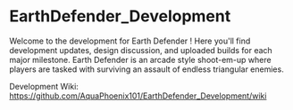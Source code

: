 # EarthDefender_Development
Welcome to the development for Earth Defender !
Here you'll find development updates, design discussion, and uploaded builds for each major milestone.
Earth Defender is an arcade style shoot-em-up where players are tasked with surviving an assault of endless triangular enemies.

Development Wiki: https://github.com/AquaPhoenix101/EarthDefender_Development/wiki
